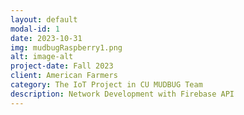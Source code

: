 ```yaml
---
layout: default
modal-id: 1
date: 2023-10-31
img: mudbugRaspberry1.png
alt: image-alt
project-date: Fall 2023
client: American Farmers
category: The IoT Project in CU MUDBUG Team
description: Network Development with Firebase API
---
```

